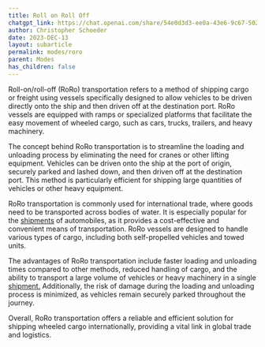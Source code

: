 ```yaml
---
title: Roll on Roll Off
chatgpt_link: https://chat.openai.com/share/54e0d3d3-ee0a-43e6-9c67-502b8e72fe65
author: Christopher Schoeder
date: 2023-DEC-13
layout: subarticle
permalink: modes/roro
parent: Modes
has_children: false
---
```


Roll-on/roll-off (RoRo) transportation refers to a method of shipping cargo or freight using vessels specifically designed to allow vehicles to be driven directly onto the ship and then driven off at the destination port. RoRo vessels are equipped with ramps or specialized platforms that facilitate the easy movement of wheeled cargo, such as cars, trucks, trailers, and heavy machinery.

The concept behind RoRo transportation is to streamline the loading and unloading process by eliminating the need for cranes or other lifting equipment. Vehicles can be driven onto the ship at the port of origin, securely parked and lashed down, and then driven off at the destination port. This method is particularly efficient for shipping large quantities of vehicles or other heavy equipment.

RoRo transportation is commonly used for international trade, where goods need to be transported across bodies of water. It is especially popular for the <a href="/glossery/shipments">shipments</a> of automobiles, as it provides a cost-effective and convenient means of transportation. RoRo vessels are designed to handle various types of cargo, including both self-propelled vehicles and towed units.

The advantages of RoRo transportation include faster loading and unloading times compared to other methods, reduced handling of cargo, and the ability to transport a large volume of vehicles or heavy machinery in a single <a href="/glossery/shipments">shipment.</a> Additionally, the risk of damage during the loading and unloading process is minimized, as vehicles remain securely parked throughout the journey.

Overall, RoRo transportation offers a reliable and efficient solution for shipping wheeled cargo internationally, providing a vital link in global trade and logistics.
